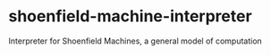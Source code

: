# shoenfield-machine-interpreter
Interpreter for Shoenfield Machines, a general model of computation
